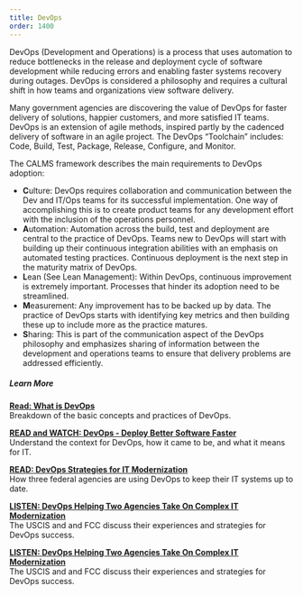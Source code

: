 ```yaml
---
title: DevOps 
order: 1400
---
```


DevOps (Development and Operations) is a process that uses automation to reduce bottlenecks in the release and deployment cycle of software development while reducing errors and enabling faster systems recovery during outages. DevOps is considered a philosophy and requires a cultural shift in how teams and organizations view software delivery. 

Many government agencies are discovering the value of DevOps for faster delivery of solutions, happier customers, and more satisfied IT teams. DevOps is an extension of agile methods, inspired partly by the cadenced delivery of software in an agile project.  The DevOps “Toolchain” includes: Code, Build, Test, Package, Release, Configure, and Monitor. 

The CALMS framework describes the main requirements to DevOps adoption:

+ **C**ulture: DevOps requires collaboration and communication between the Dev and IT/Ops teams for its successful implementation. One way of accomplishing this is to create product teams for any development effort with the inclusion of the operations personnel.  
+ **A**utomation: Automation across the build, test and deployment are central to the practice of DevOps. Teams new to DevOps will start with building up their continuous integration abilities with an emphasis on automated testing practices. Continuous deployment is the next step in the maturity matrix of DevOps.   
+ **L**ean (See Lean Management): Within DevOps, continuous improvement is extremely important. Processes that hinder its adoption need to be streamlined.   
+ **M**easurement: Any improvement has to be backed up by data. The practice of DevOps starts with identifying key metrics and then building these up to include more as the practice matures.  
+ **S**haring: This is part of the communication aspect of the DevOps philosophy and emphasizes sharing of information between the development and operations teams to ensure that delivery problems are addressed efficiently.  

##### Learn More 

**[Read: What is DevOps](https://theagileadmin.com/what-is-devops/)**  
Breakdown of the basic concepts and practices of DevOps.

**[READ and WATCH: DevOps - Deploy Better Software Faster](https://puppet.com/solutions/devops)**  
Understand the context for DevOps, how it came to be, and what it means for IT.

**[READ: DevOps Strategies for IT Modernization](https://gcn.com/articles/2017/06/09/devops-modernization.aspx)**  
How three federal agencies are using DevOps to keep their IT systems up to date.

**[LISTEN: DevOps Helping Two Agencies Take On Complex IT Modernization](https://federalnewsradio.com/ask-the-cio/2017/08/devops-helping-two-agencies-take-on-complex-it-modernization-efforts/)**  
The USCIS and and FCC discuss their experiences and strategies for DevOps success.

**[LISTEN: DevOps Helping Two Agencies Take On Complex IT Modernization](https://federalnewsradio.com/ask-the-cio/2017/08/devops-helping-two-agencies-take-on-complex-it-modernization-efforts/)**  
The USCIS and and FCC discuss their experiences and strategies for DevOps success.
